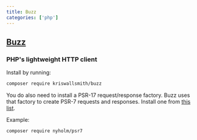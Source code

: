 ```yaml
---
title: Buzz
categories: ['php']
---
```

## [Buzz](https://github.com/kriswallsmith/Buzz)

### PHP's lightweight HTTP client


Install by running:

```bash
composer require kriswallsmith/buzz
```

You do also need to install a PSR-17 request/response factory. Buzz uses that factory
to create PSR-7 requests and responses. Install one from [this list](https://packagist.org/providers/psr/http-factory-implementation).

Example: 

```bash
composer require nyholm/psr7
```
